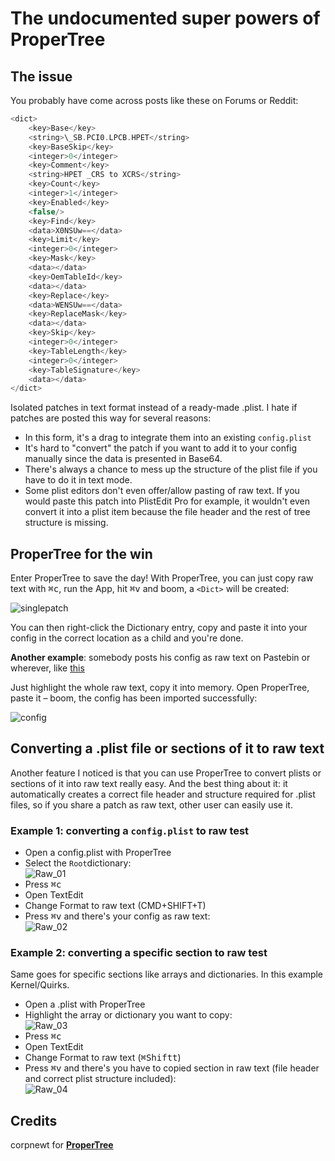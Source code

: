 # The undocumented super powers of ProperTree

## The issue
You probably have come across posts like these on Forums or Reddit:

```swift
<dict>
	<key>Base</key>
	<string>\_SB.PCI0.LPCB.HPET</string>
	<key>BaseSkip</key>
	<integer>0</integer>
	<key>Comment</key>
	<string>HPET _CRS to XCRS</string>
	<key>Count</key>
	<integer>1</integer>
	<key>Enabled</key>
	<false/>
	<key>Find</key>
	<data>X0NSUw==</data>
	<key>Limit</key>
	<integer>0</integer>
	<key>Mask</key>
	<data></data>
	<key>OemTableId</key>
	<data></data>
	<key>Replace</key>
	<data>WENSUw==</data>
	<key>ReplaceMask</key>
	<data></data>
	<key>Skip</key>
	<integer>0</integer>
	<key>TableLength</key>
	<integer>0</integer>
	<key>TableSignature</key>
	<data></data>
</dict>
```
Isolated patches in text format instead of a ready-made .plist. I hate if patches are posted this way for several reasons:

- In this form, it's a drag to integrate them into an existing `config.plist`
- It's hard to "convert" the patch if you want to add it to your config manually since the data is presented in Base64. 
- There's always a chance to mess up the structure of the plist file if you have to do it in text mode. 
- Some plist editors don't even offer/allow pasting of raw text. If you would paste this patch into PlistEdit Pro for example, it wouldn't even convert it into a plist item because the file header and the rest of tree structure is missing. 

## ProperTree for the win

Enter ProperTree to save the day! With ProperTree, you can just copy raw text with <kbd>⌘</kbd><kbd>c</kbd>, run the App, hit <kbd>⌘</kbd><kbd>v</kbd> and boom, a `<Dict>` will be created:

![singlepatch](https://user-images.githubusercontent.com/76865553/181589762-0e30ea62-d792-4af5-8418-7c8f875d032b.png)

You can then right-click the Dictionary entry, copy and paste it into your config in the correct location as a child and you're done.

**Another example**: somebody posts his config as raw text on Pastebin or wherever, like [this](https://www.toptal.com/developers/hastebin/raw/gizonijaru)

Just highlight the whole raw text, copy it into memory. Open ProperTree, paste it – boom, the config has been imported successfully:

![config](https://user-images.githubusercontent.com/76865553/181589787-a5643b48-a331-4d11-be5c-4357abc2a0e7.png)

## Converting a .plist file or sections of it to raw text
Another feature I noticed is that you can use ProperTree to convert plists or sections of it into raw text really easy. And the best thing about it: it automatically creates a correct file header and structure required for .plist files, so if you share a patch as raw text, other user can easily use it.

### Example 1: converting a `config.plist` to raw test
- Open a config.plist with ProperTree
- Select the `Root`dictionary:</br>![Raw_01](https://user-images.githubusercontent.com/76865553/183616793-1cfa06ab-dc13-4378-80c9-04b0638fd77a.png)
- Press <kbd>⌘</kbd><kbd>c</kbd>
- Open TextEdit
- Change Format to raw text (CMD+SHIFT+T)
- Press <kbd>⌘</kbd><kbd>v</kbd> and there's your config as raw text:</br>![Raw_02](https://user-images.githubusercontent.com/76865553/183616846-8da43d18-3590-447a-ae6c-79e498ef2b99.png)

### Example 2: converting a specific section to raw test
Same goes for specific sections like arrays and dictionaries. In this example Kernel/Quirks.

- Open a .plist with ProperTree
- Highlight the array or dictionary you want to copy:</br>![Raw_03](https://user-images.githubusercontent.com/76865553/183616931-b98baf5d-3647-4d8e-8df7-a5de034a0a6e.png)
- Press <kbd>⌘</kbd><kbd>c</kbd>
- Open TextEdit
- Change Format to raw text (<kbd>⌘</kbd><kbd>Shift</kbd><kbd>t</kbd>)
- Press <kbd>⌘</kbd><kbd>v</kbd> and there's you have to copied section in raw text (file header and correct plist structure included):</br>![Raw_04](https://user-images.githubusercontent.com/76865553/183616982-7d5f295f-d7b3-40f8-aa9f-177edabe7419.png)

## Credits
corpnewt for [**ProperTree**](https://github.com/corpnewt/ProperTree)
